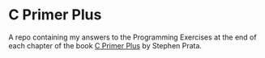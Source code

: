 # C Primer Plus

A repo containing my answers to the Programming Exercises at the end of each chapter of the book [C Primer Plus](https://www.goodreads.com/book/show/18058154-c-primer-plus) by Stephen Prata.
